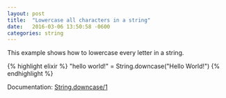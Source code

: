 ```yaml
---
layout: post
title:  "Lowercase all characters in a string"
date:   2016-03-06 13:50:58 -0600
categories: string
---
```

This example shows how to lowercase every letter in a string.

{% highlight elixir %}
"hello world!" = String.downcase("Hello World!")
{% endhighlight %}

Documentation: [String.downcase/1](https://hexdocs.pm/elixir/String.html#downcase/1)
